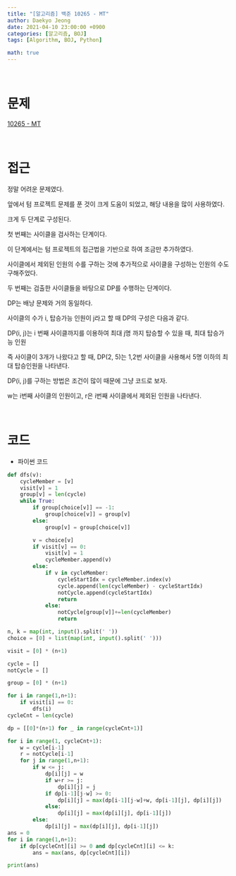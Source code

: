 ```yaml
---
title: "[알고리즘] 백준 10265 - MT"
author: Daekyo Jeong
date: 2021-04-10 23:00:00 +0900
categories: [알고리즘, BOJ]
tags: [Algorithm, BOJ, Python]

math: true
---
```



<br/>

# **문제**

[10265 - MT](https://www.acmicpc.net/problem/10265)

<br/>

# **접근**

정말 어려운 문제였다.  

앞에서 텀 프로젝트 문제를 푼 것이 크게 도움이 되었고, 해당 내용을 많이 사용하였다.  

크게 두 단계로 구성된다.  

첫 번째는 사이클을 검사하는 단계이다.  

이 단계에서는 텀 프로젝트의 접근법을 기반으로 하여 조금만 추가하였다.  

사이클에서 제외된 인원의 수를 구하는 것에 추가적으로 사이클을 구성하는 인원의 수도 구해주었다.  

두 번째는 검출한 사이클들을 바탕으로 DP를 수행하는 단계이다.  

DP는 배낭 문제와 거의 동일하다.  

사이클의 수가 i, 탑승가능 인원이 j라고 할 때 DP의 구성은 다음과 같다.  

DP(i, j)는 i 번째 사이클까지를 이용하여 최대 j명 까지 탑승할 수 있을 때, 최대 탑승가능 인원

즉 사이클이 3개가 나왔다고 할 때, DP(2, 5)는 1,2번 사이클을 사용해서 5명 이하의 최대 탑승인원을 나타낸다.  

DP(i, j)를 구하는 방법은 조건이 많이 때문에 그냥 코드로 보자.  

w는 i번째 사이클의 인원이고, r은 i번째 사이클에서 제외된 인원을 나타낸다.  


<br/>

# **코드**

- 파이썬 코드   

```py
def dfs(v):
    cycleMember = [v]
    visit[v] = 1
    group[v] = len(cycle)
    while True:
        if group[choice[v]] == -1:
            group[choice[v]] = group[v]
        else:
            group[v] = group[choice[v]]

        v = choice[v]
        if visit[v] == 0:
            visit[v] = 1
            cycleMember.append(v)
        else:
            if v in cycleMember:
                cycleStartIdx = cycleMember.index(v)
                cycle.append(len(cycleMember) - cycleStartIdx)
                notCycle.append(cycleStartIdx)
                return
            else:
                notCycle[group[v]]+=len(cycleMember)
                return

n, k = map(int, input().split(' '))
choice = [0] + list(map(int, input().split(' ')))

visit = [0] * (n+1)

cycle = []
notCycle = []

group = [0] * (n+1)

for i in range(1,n+1):
    if visit[i] == 0:
        dfs(i)
cycleCnt = len(cycle)

dp = [[0]*(n+1) for _ in range(cycleCnt+1)]

for i in range(1, cycleCnt+1):
    w = cycle[i-1]
    r = notCycle[i-1]
    for j in range(1,n+1):
        if w <= j:
            dp[i][j] = w
            if w+r >= j:
                dp[i][j] = j
            if dp[i-1][j-w] >= 0:
                dp[i][j] = max(dp[i-1][j-w]+w, dp[i-1][j], dp[i][j])
            else:
                dp[i][j] = max(dp[i][j], dp[i-1][j])
        else:
            dp[i][j] = max(dp[i][j], dp[i-1][j])
ans = 0
for i in range(1,n+1):
    if dp[cycleCnt][i] >= 0 and dp[cycleCnt][i] <= k:
        ans = max(ans, dp[cycleCnt][i])

print(ans)


```

<br/>
